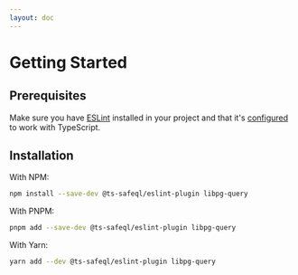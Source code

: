 ```yaml
---
layout: doc
---
```


# Getting Started

## Prerequisites

Make sure you have [ESLint](https://eslint.org/) installed in your project and that it's [configured](https://typescript-eslint.io/docs/#quickstart) to work with TypeScript.

## Installation

With NPM:

```bash
npm install --save-dev @ts-safeql/eslint-plugin libpg-query
```

With PNPM:

```bash
pnpm add --save-dev @ts-safeql/eslint-plugin libpg-query
```

With Yarn:

```bash
yarn add --dev @ts-safeql/eslint-plugin libpg-query
```
